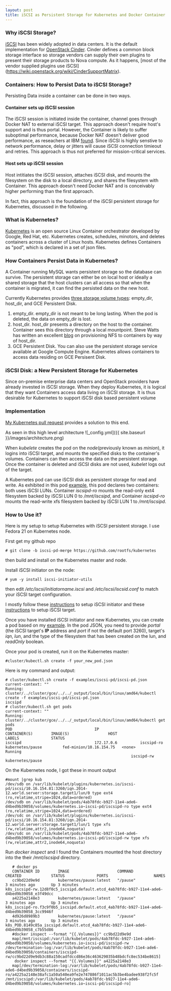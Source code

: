 ```yaml
---
layout: post
title: iSCSI as Persistent Storage for Kubernetes and Docker Container
---
```

### Why iSCSI Storage?
[iSCSI](http://en.wikipedia.org/wiki/ISCSI) has been widely adopted in data centers. It is the default implementation for [OpenStack Cinder](https://wiki.openstack.org/wiki/Cinder). Cinder defines a common block storage interface so storage vendors can supply their own plugins to present their storage products to Nova compute. As it happens, [most of the vendor supplied plugins use iSCSI] (https://wiki.openstack.org/wiki/CinderSupportMatrix).

### Containers: How to Persist Data to iSCSI Storage?
Persisting Data inside a container can be done in two ways.


#### Container sets up iSCSI session

The iSCSI session is initiated inside the container, channel goes through Docker NAT to external iSCSI target. This approach doesn't require host's support and is thus portal. However, the Container is likely to suffer suboptimal performance, because Docker NAT doesn't deliver good performance, as reseachers at IBM [found](http://domino.research.ibm.com/library/cyberdig.nsf/papers/0929052195DD819C85257D2300681E7B/$File/rc25482.pdf). Since iSCSI is highly senstive to network performance, delay or jitters will cause iSCSI connection timieout and retries. This approach is thus not preferred for mission-critical services.

#### Host sets up iSCSI session


Host intitiates the iSCSI session, attaches iSCSI disk, and mounts the filesystem on the disk to a local directory, and shares the filesystem with Container. This approach doesn't need Docker NAT and is conceivably higher performing than the first approach.
 
In fact, this approach is the foundation of the iSCSI persistent storage for Kubernetes, discussed in the following.

### What is Kubernetes?
[Kubernetes](https://github.com/GoogleCloudPlatform/kubernetes/) is an open source Linux Container orchestrator developed by Google, Red Hat, etc. Kubernetes creates, schedules, minotors, and deletes containers across a cluster of Linux hosts. Kubernetes defines Containers as "pod", which is declared in a set of json files. 

### How Containers Persist Data in Kubernetes?
A Container running MySQL wants persistent storage so the database can survive. The persistent storage can either be on local host or ideally a shared storage that the host clusters can all access so that when the container is migrated, it can find the persisted data on the new host.

Currently Kubernetes provides [three storage volume types](https://github.com/GoogleCloudPlatform/kubernetes/blob/master/docs/volumes.md): empty_dir, host_dir, and GCE Persistent Disk. 

1. empty_dir. empty_dir is not meant to be long lasting. When the pod is deleted, the data on empty_dir is lost.
2. host_dir. host_dir presents a directory on the host to the container. Container sees this directory through a local mountpoint. Steve Watts has written an excellent [blog](http://www.emergingafrican.com/2015/02/enabling-docker-volumes-and-kubernetes.html) on provisioning NFS to containers by way of host_dir. 
3. GCE Persistent Disk. You can also use the persistent storage service available at Google Compute Engine. Kubernetes allows containers to access data residing on GCE Persisent Disk. 

### iSCSI Disk: a New Persistent Storage for Kubernetes
Since on-premise enterprise data centers and OpenStack providers have already invested in iSCSI storage. When they deploy Kubernetes, it is logical that they want Containers access data living on iSCSI storage. It is thus desirable for Kubernetes to support iSCSI disk based persistent volume

### Implementation
[My Kubernetes pull request](https://github.com/GoogleCloudPlatform/kubernetes/pull/4612) provides a solution to this end. 

As seen in this  high level architecture ![_config.yml]({{ site.baseurl }}/images/architecture.png)

When *kubelete* creates the pod on the *node*(previously known as *minion*), it logins into iSCSI target, and mounts the specified disks to the container's volumes. Containers can then access the data on the persistent storage. Once the container is deleted and iSCSI disks are not used, *kubelet* logs out of the target.

A Kubernetes pod can use iSCSI disk as persistent storage for read and write. As exhibited in this pod [example](https://github.com/rootfs/kubernetes/blob/iscsi-pd-merge/examples/iscsi-pd/iscsi-pd.json), this pod declares two containers: both uses iSCSI LUNs. Container *iscsipd-ro* mounts the read-only ext4 filesystem backed by iSCSI LUN 0 to _/mnt/iscsipd_, and Container *iscsipd-ro* mounts the read-write xfs filesystem backed by iSCSI LUN 1 to _/mnt/iscsipd_. 

### How to Use it?
Here is my setup to setup Kubernetes with iSCSI persistent storage. I use Fedora 21 on Kubernetes node. 

First get my github repo

    # git clone -b iscsi-pd-merge https://github.com/rootfs/kubernetes
   
then build and install on the Kubernetes master and node.

Install iSCSI initiator on the node:

    # yum -y install iscsi-initiator-utils
   
   
then edit */etc/iscsi/initiatorname.iscsi* and */etc/iscsi/iscsid.conf* to match your iSCSI target configuration.

I mostly follow these [instructions](http://www.server-world.info/en/note?os=Fedora_21&p=iscsi&f=2) to setup iSCSI initiator and these [instructions](http://www.server-world.info/en/note?os=Fedora_21&p=iscsi) to setup iSCSI target.

Once you have installed iSCSI initiator and new Kubernetes, you can create a pod based on my [example](https://github.com/rootfs/kubernetes/blob/iscsi-pd-merge/examples/iscsi-pd/iscsi-pd.json). In the pod JSON, you need to provide *portal* (the iSCSI target's **IP** address and *port* if not the default port 3260), target's *iqn*, *lun*, and the type of the filesystem that has been created on the lun, and *readOnly* boolean. 

Once your pod is created, run it on the Kubernetes master:

    #cluster/kubectl.sh create -f your_new_pod.json

Here is my command and output:

    # cluster/kubectl.sh create -f examples/iscsi-pd/iscsi-pd.json 
    current-context: ""
    Running: cluster/../cluster/gce/../../_output/local/bin/linux/amd64/kubectl create -f examples/iscsi-pd/iscsi-pd.json
    iscsipd
    # cluster/kubectl.sh get pods
    current-context: ""
    Running: cluster/../cluster/gce/../../_output/local/bin/linux/amd64/kubectl get pods
    POD                                    IP                  CONTAINER(S)        IMAGE(S)                 HOST                      LABELS              STATUS
    iscsipd                                172.17.0.6          iscsipd-ro          kubernetes/pause         fed-minion/10.16.154.75   <none>              Running
                                                           iscsipd-rw          kubernetes/pause                                                       

On the Kubernetes node, I got these in mount output

    #mount |grep kub
    /dev/sdb on /var/lib/kubelet/plugins/kubernetes.io/iscsi-pd/iscsi/10.16.154.81:3260/iqn.2014-12.world.server:storage.target1/lun/0 type ext4 (ro,relatime,stripe=1024,data=ordered)
    /dev/sdb on /var/lib/kubelet/pods/4ab78fdc-b927-11e4-ade6-d4bed9b39058/volumes/kubernetes.io~iscsi-pd/iscsipd-ro type ext4 (ro,relatime,stripe=1024,data=ordered)
    /dev/sdc on /var/lib/kubelet/plugins/kubernetes.io/iscsi-pd/iscsi/10.16.154.81:3260/iqn.2014-12.world.server:storage.target1/lun/1 type xfs (rw,relatime,attr2,inode64,noquota)
    /dev/sdc on /var/lib/kubelet/pods/4ab78fdc-b927-11e4-ade6-d4bed9b39058/volumes/kubernetes.io~iscsi-pd/iscsipd-rw type xfs (rw,relatime,attr2,inode64,noquota)


 Run *docker inspect* and I found the Containers mounted the host directory into the their */mnt/iscsipd* directory.
 
 ```console
    # docker ps
    CONTAINER ID        IMAGE                     COMMAND                CREATED             STATUS              PORTS                    NAMES
    cc9bd22d9e9d        kubernetes/pause:latest   "/pause"               3 minutes ago       Up 3 minutes                                 k8s_iscsipd-rw.12d8f0c5_iscsipd.default.etcd_4ab78fdc-b927-11e4-ade6-d4bed9b39058_e3f49dcc                               
    a4225a2148e3        kubernetes/pause:latest   "/pause"               3 minutes ago       Up 3 minutes                                 k8s_iscsipd-ro.f3c9f0b5_iscsipd.default.etcd_4ab78fdc-b927-11e4-ade6-d4bed9b39058_3cc9946f                               
    4d926d8989b3        kubernetes/pause:latest   "/pause"               3 minutes ago       Up 3 minutes                                 k8s_POD.8149c85a_iscsipd.default.etcd_4ab78fdc-b927-11e4-ade6-d4bed9b39058_c7b55d86                                      
    #docker inspect --format "{{.Volumes}}" cc9bd22d9e9d
    map[/mnt/iscsipd:/var/lib/kubelet/pods/4ab78fdc-b927-11e4-ade6-d4bed9b39058/volumes/kubernetes.io~iscsi-pd/iscsipd-rw /dev/termination-log:/var/lib/kubelet/pods/4ab78fdc-b927-11e4-ade6-d4bed9b39058/containers/iscsipd-rw/cc9bd22d9e9db3c88a150cadfdccd86e36c463629035b48bdcfc8ec534be8615]
     docker inspect --format "{{.Volumes}}" a4225a2148e3
    map[/dev/termination-log:/var/lib/kubelet/pods/4ab78fdc-b927-11e4-ade6-d4bed9b39058/containers/iscsipd-ro/a4225a2148e38afc1a50a540ea9fe2e747886f1011ac5b3be4badee938f2fc5f /mnt/iscsipd:/var/lib/kubelet/pods/4ab78fdc-b927-11e4-ade6-d4bed9b39058/volumes/kubernetes.io~iscsi-pd/iscsipd-ro]
```
